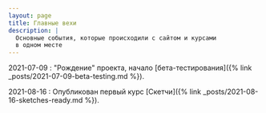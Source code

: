 ```yaml
---
layout: page
title: Главные вехи
description: |
  Основные события, которые происходили с сайтом и курсами
  в одном месте
---
```


2021-07-09
: "Рождение" проекта, начало [бета-тестирования]({% link _posts/2021-07-09-beta-testing.md %}).

2021-08-16
: Опубликован первый курс [Скетчи]({% link _posts/2021-08-16-sketches-ready.md %}).
